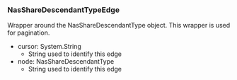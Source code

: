 ### NasShareDescendantTypeEdge
Wrapper around the NasShareDescendantType object. This wrapper is used for pagination.

- cursor: System.String
  - String used to identify this edge
- node: NasShareDescendantType
  - String used to identify this edge
